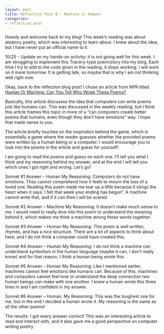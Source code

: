 ```yaml
---
layout: post
title: Reflection Post 8 - Machine or Human?
categories:
- reflection post
---
```


Howdy and welcome back to my blog! This week’s reading was about aleatory poetry, which was interesting to learn about. I knew about the idea, but I have never put an official name to it.

10/25 - Update on my hands-on activity: it is not going well for this week. I am struggling to implement this Tracery-type poem/story into my blog. Each time I try to add to the code given in the reading, it stops working. I will work on it more tomorrow. It is getting late, so maybe that is why I am not thinking well right now.

Okay, back to the reflection blog post! I chose an article from NPR titled [Human Or Machine: Can You Tell Who Wrote These Poems?](https://www.npr.org/sections/alltechconsidered/2016/06/27/480639265/human-or-machine-can-you-tell-who-wrote-these-poems)

Basically, this article discusses the idea that computers can write poems just like humans can. This was discussed in the weekly reading, but I think this article frames this topic in more of a “can computers create better poems that humans, even though they don’t have emotions” way. I hope that made sense to you.

The article briefly touches on the inspiration behind the game, which is essentially a game where the reader guesses whether the provided poems were written by a human being or a computer. I would encourage you to look into the poems in the article and guess for yourself!

I am going to read the poems and guess on each one. I’ll tell you what I think and my reasoning behind my answer, and at the end I will tell you which ones I got right and wrong. Let’s go!

Sonnet #1 Answer – Human
My Reasoning: Computers do not have emotions. They cannot comprehend how it feels to mourn the loss of a loved one. Reading this poem made me tear up a little because it stings the heart when it says: I felt that week your ending has begun”. A machine cannot write that, and if it can then I will be scared.

Sonnet #2 Answer – Machine
My Reasoning: It doesn’t make much sense to me. I would need to really dive into this poem to understand the meaning behind it, which makes me think a machine strung these words together.

Sonnet #3 Answer – Human
My Reasoning: This poem is well written, rhymes, and has a nice structure. There are a lot of aspects to think about here, and I do not think a computer could have created this.

Sonnet #4 Answer – Human
My Reasoning: I do not think a machine can understand symbolism in the human language (maybe it can, I don’t really know) and for that reason, I think a human being wrote this.

Sonnet #5 Answer – Human
My Reasoning: Like I mentioned earlier, machines cannot feel emotions like humans can. Because of this, machines and computers cannot feel love or understand the deep connection two human beings can make with one another. I knew a human wrote this three lines in and I am confident in my answer.

Sonnet #6 Answer – Human.
My Reasoning: This was the toughest one for me, but in the end I decided a human wrote it. My reasoning is the same as all the other poems!

The results: I got every answer correct! This was an interesting article to read and interact with, and it also gave me a good perspective on computer writing poetry.
